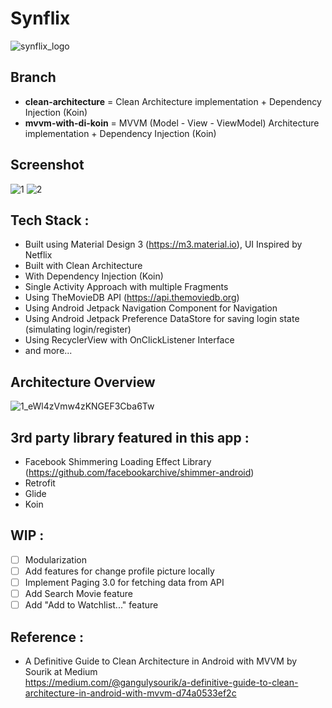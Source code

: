 # Synflix
![synflix_logo](https://github.com/PutraGandaD/F-AND24001121-synrgy7-SimpleTMDBApp-ch5/assets/54593964/a284feb4-f987-411a-905e-dc4498663b49)

## Branch
- **clean-architecture** = Clean Architecture implementation + Dependency Injection (Koin)
- **mvvm-with-di-koin** = MVVM (Model - View - ViewModel) Architecture implementation + Dependency Injection (Koin)

## Screenshot
![1](https://github.com/PutraGandaD/Synflix/assets/54593964/75a367fa-7e4b-4978-a9d8-dc3e85851e3c)
![2](https://github.com/PutraGandaD/Synflix/assets/54593964/f7899428-a6f1-4d05-be38-fa54e7b8f26d)

## Tech Stack :
- Built using Material Design 3 (https://m3.material.io), UI Inspired by Netflix
- Built with Clean Architecture
- With Dependency Injection (Koin)
- Single Activity Approach with multiple Fragments
- Using TheMovieDB API (https://api.themoviedb.org)
- Using Android Jetpack Navigation Component for Navigation
- Using Android Jetpack Preference DataStore for saving login state (simulating login/register)
- Using RecyclerView with OnClickListener Interface
- and more...

## Architecture Overview
![1_eWl4zVmw4zKNGEF3Cba6Tw](https://github.com/PutraGandaD/Synflix/assets/54593964/4e436873-9f2a-4e6f-8a7c-022f2cb0f24b)

## 3rd party library featured in this app :
- Facebook Shimmering Loading Effect Library (https://github.com/facebookarchive/shimmer-android)
- Retrofit
- Glide
- Koin

## WIP :
- [ ] Modularization
- [ ] Add features for change profile picture locally
- [ ] Implement Paging 3.0 for fetching data from API
- [ ] Add Search Movie feature
- [ ] Add "Add to Watchlist..." feature

## Reference :
- A Definitive Guide to Clean Architecture in Android with MVVM by Sourik at Medium <br>
  https://medium.com/@gangulysourik/a-definitive-guide-to-clean-architecture-in-android-with-mvvm-d74a0533ef2c


